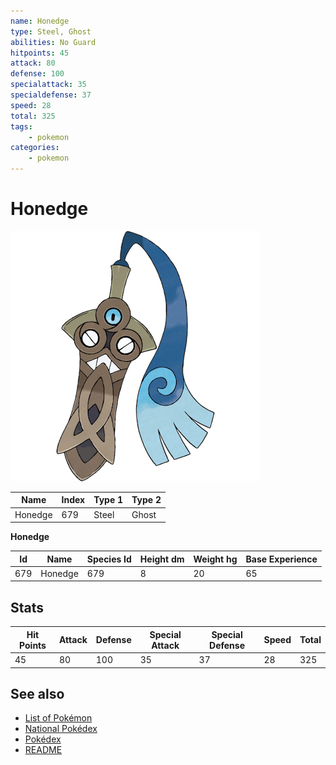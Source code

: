```yaml
---
name: Honedge
type: Steel, Ghost
abilities: No Guard
hitpoints: 45
attack: 80
defense: 100
specialattack: 35
specialdefense: 37
speed: 28
total: 325
tags:
    - pokemon
categories:
    - pokemon
---
```


# Honedge


![Honedge](images/679.png)

| **Name** | **Index** | **Type 1** | **Type 2** |
|----|----|----|----|
| Honedge | 679 | Steel | Ghost  |

**Honedge** 




| **Id** | **Name** | **Species Id** | **Height dm** | **Weight hg** | **Base Experience** |
|--------|----------|----------------|------------|------------|---------------------|
| 679 | Honedge | 679 | 8 | 20 | 65 |



## Stats

| **Hit Points** | **Attack** | **Defense** | **Special Attack** | **Special Defense** | **Speed** | **Total** |
|----------------|------------|-------------|--------------------|---------------------|-----------|-----------|
| 45 | 80 | 100 | 35 | 37 | 28 | 325 |

## See also

- [List of Pokémon](../pokemon.md)
- [National Pokédex](../national_pokedex.md)
- [Pokédex](../pokedex.md)
- [README](../README.md)
